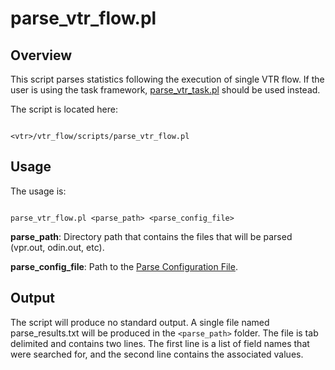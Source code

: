 # parse\_vtr\_flow.pl #

## Overview ##
This script parses statistics following the execution of single VTR flow.  If the user is using the task framework, [parse\_vtr\_task.pl](Parse_VTR_Task.md) should be used instead.

The script is located here:
```

<vtr>/vtr_flow/scripts/parse_vtr_flow.pl
```

## Usage ##
The usage is:
```

parse_vtr_flow.pl <parse_path> <parse_config_file>
```

**parse\_path**: Directory path that contains the files that will be parsed (vpr.out, odin.out, etc).

**parse\_config\_file**: Path to the [Parse Configuration File](ParseFiles.md).

## Output ##
The script will produce no standard output.  A single file named parse\_results.txt will be produced in the `<parse_path>` folder.  The file is tab delimited and contains two lines.  The first line is a list of field names that were searched for, and the second line contains the associated values.